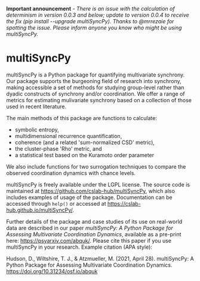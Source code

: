 **Important announcement** - *There is an issue with the calculation of determinism in version 0.0.3 and below; update to version 0.0.4 to receive the fix (pip install --upgrade multiSyncPy). Thanks to @mrrezaie for spotting the issue. Please inform anyone you know who might be using multiSyncPy.*

# multiSyncPy

multiSyncPy is a Python package for quantifying multivariate synchrony. Our package supports the burgeoning field of research into synchrony, making accessible a set of methods for studying group-level rather than dyadic constructs of synchrony and/or coordination. We offer a range of metrics for estimating mulivariate synchrony based on a collection of those used in recent literature.

The main methods of this package are functions to calculate:

 * symbolic entropy, 
 * multidimensional recurrence quantification, 
 * coherence (and a related 'sum-normalized CSD' metric),
 * the cluster-phase 'Rho' metric, and 
 * a statistical test based on the Kuramoto order parameter

We also include functions for two surrogation techniques to compare the observed coordination dynamics with chance levels.

multiSyncPy is freely available under the LGPL license. The source code is maintained at <https://github.com/cslab-hub/multiSyncPy>, which also includes examples of usage of the package. Documentation can be accessed through `help()` or accessed at <https://cslab-hub.github.io/multiSyncPy/>. 

Further details of the package and case studies of its use on real-world data are described in our paper *multiSyncPy: A Python Package for Assessing Multivariate Coordination Dynamics*, available as a pre-print here: <https://psyarxiv.com/abquk/>. Please cite this paper if you use multiSyncPy in your research. Example citation (APA style):

Hudson, D., Wiltshire, T. J., & Atzmueller, M. (2021, April 28). multiSyncPy: A Python Package for Assessing Multivariate Coordination Dynamics. https://doi.org/10.31234/osf.io/abquk
